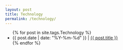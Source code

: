 ```yaml
---
layout: post
title: Technology
permalink: /technology/
---
```

<ul>
  {% for post in site.tags.Technology %}
    <li>{{ post.date | date: "%Y-%m-%d" }} | <a href="{{ post.url }}">{{ post.title }}</a></li>
  {% endfor %}
</ul>
